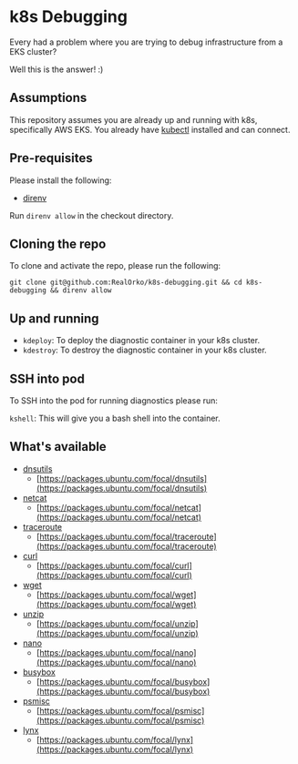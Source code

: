 # k8s Debugging

Every had a problem where you are trying to debug infrastructure from a EKS cluster?

Well this is the answer! :)

## Assumptions

This repository assumes you are already up and running with k8s, specifically AWS EKS. You already have [kubectl](https://kubernetes.io/docs/tasks/tools/) installed and can connect. 

## Pre-requisites

Please install the following:

  - [direnv](https://direnv.net/docs/installation.html)

Run `direnv allow` in the checkout directory. 

## Cloning the repo

To clone and activate the repo, please run the following:

```
git clone git@github.com:RealOrko/k8s-debugging.git && cd k8s-debugging && direnv allow
```

## Up and running

  - `kdeploy`: To deploy the diagnostic container in your k8s cluster. 
  - `kdestroy`: To destroy the diagnostic container in your k8s cluster. 


## SSH into pod

To SSH into the pod for running diagnostics please run: 

`kshell`: This will give you a bash shell into the container. 

## What's available

  - [dnsutils](https://github.com/RealOrko/k8s-debugging/blob/13e10e09702937aa6b8df38b15a16f3881a0ff4b/Dockerfile#L14)
    - [https://packages.ubuntu.com/focal/dnsutils](https://packages.ubuntu.com/focal/dnsutils)
  - [netcat](https://github.com/RealOrko/k8s-debugging/blob/13e10e09702937aa6b8df38b15a16f3881a0ff4b/Dockerfile#L15)
    - [https://packages.ubuntu.com/focal/netcat](https://packages.ubuntu.com/focal/netcat)
  - [traceroute](https://github.com/RealOrko/k8s-debugging/blob/13e10e09702937aa6b8df38b15a16f3881a0ff4b/Dockerfile#L16)
    - [https://packages.ubuntu.com/focal/traceroute](https://packages.ubuntu.com/focal/traceroute)
  - [curl](https://github.com/RealOrko/k8s-debugging/blob/13e10e09702937aa6b8df38b15a16f3881a0ff4b/Dockerfile#L17)
    - [https://packages.ubuntu.com/focal/curl](https://packages.ubuntu.com/focal/curl)
  - [wget](https://github.com/RealOrko/k8s-debugging/blob/13e10e09702937aa6b8df38b15a16f3881a0ff4b/Dockerfile#L18)
    - [https://packages.ubuntu.com/focal/wget](https://packages.ubuntu.com/focal/wget)
  - [unzip](https://github.com/RealOrko/k8s-debugging/blob/13e10e09702937aa6b8df38b15a16f3881a0ff4b/Dockerfile#L19)
    - [https://packages.ubuntu.com/focal/unzip](https://packages.ubuntu.com/focal/unzip)
  - [nano](https://github.com/RealOrko/k8s-debugging/blob/13e10e09702937aa6b8df38b15a16f3881a0ff4b/Dockerfile#L20)
    - [https://packages.ubuntu.com/focal/nano](https://packages.ubuntu.com/focal/nano)
  - [busybox](https://github.com/RealOrko/k8s-debugging/blob/13e10e09702937aa6b8df38b15a16f3881a0ff4b/Dockerfile#L21)
    - [https://packages.ubuntu.com/focal/busybox](https://packages.ubuntu.com/focal/busybox)
  - [psmisc](https://github.com/RealOrko/k8s-debugging/blob/13e10e09702937aa6b8df38b15a16f3881a0ff4b/Dockerfile#L22)
    - [https://packages.ubuntu.com/focal/psmisc](https://packages.ubuntu.com/focal/psmisc)
  - [lynx](https://github.com/RealOrko/k8s-debugging/blob/13e10e09702937aa6b8df38b15a16f3881a0ff4b/Dockerfile#L29-L32)
    - [https://packages.ubuntu.com/focal/lynx](https://packages.ubuntu.com/focal/lynx)

